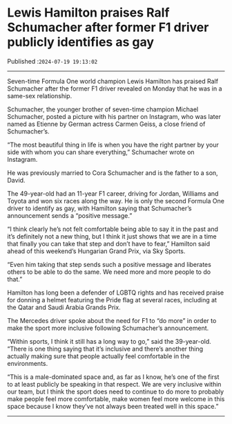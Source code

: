 # Lewis Hamilton praises Ralf Schumacher after former F1 driver publicly identifies as gay

Published :`2024-07-19 19:13:02`

---

Seven-time Formula One world champion Lewis Hamilton has praised Ralf Schumacher after the former F1 driver revealed on Monday that he was in a same-sex relationship.

Schumacher, the younger brother of seven-time champion Michael Schumacher, posted a picture with his partner on Instagram, who was later named as Etienne by German actress Carmen Geiss, a close friend of Schumacher’s.

“The most beautiful thing in life is when you have the right partner by your side with whom you can share everything,” Schumacher wrote on Instagram.

He was previously married to Cora Schumacher and is the father to a son, David.

The 49-year-old had an 11-year F1 career, driving for Jordan, Williams and Toyota and won six races along the way. He is only the second Formula One driver to identify as gay, with Hamilton saying that Schumacher’s announcement sends a “positive message.”

“I think clearly he’s not felt comfortable being able to say it in the past and it’s definitely not a new thing, but I think it just shows that we are in a time that finally you can take that step and don’t have to fear,” Hamilton said ahead of this weekend’s Hungarian Grand Prix, via Sky Sports.

“Even him taking that step sends such a positive message and liberates others to be able to do the same. We need more and more people to do that.”

Hamilton has long been a defender of LGBTQ rights and has received praise for donning a helmet featuring the Pride flag at several races, including at the Qatar and Saudi Arabia Grands Prix.

The Mercedes driver spoke about the need for F1 to “do more” in order to make the sport more inclusive following Schumacher’s announcement.

“Within sports, I think it still has a long way to go,” said the 39-year-old. “There is one thing saying that it’s inclusive and there’s another thing actually making sure that people actually feel comfortable in the environments.

“This is a male-dominated space and, as far as I know, he’s one of the first to at least publicly be speaking in that respect. We are very inclusive within our team, but I think the sport does need to continue to do more to probably make people feel more comfortable, make women feel more welcome in this space because I know they’ve not always been treated well in this space.”

---

